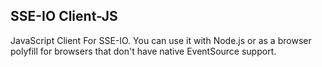 ## SSE-IO Client-JS

JavaScript Client For SSE-IO. 
You can use it with Node.js or as a browser polyfill for browsers that don't have native EventSource support.
